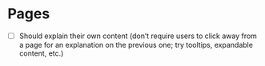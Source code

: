 # Pages

- [ ] Should explain their own content (don’t require users to click away from a page for an explanation on the previous one; try tooltips, expandable content, etc.)
